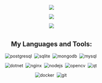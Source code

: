 <p align="center">
  <img src="https://capsule-render.vercel.app/api?type=waving&color=gradient&height=256&section=header&text=Hello%20World!&fontSize=75&animation=fadeIn&fontAlignY=38&desc=Welcome%20to%20my%20GitHub%20profile!&descAlignY=51&descAlign=62" />
</p>

<p align="center">
  <img src="https://github.com/user-attachments/assets/ec340aee-10d9-4765-b671-dd5acaae77f4" />
</p>

<p align="center">
  <img src="https://komarev.com/ghpvc/?username=nymphernus&color=blueviolet&style=for-the-badge" />
</p>

<h1 align="center"></h1>

<h2 align="center">My Languages and Tools:</h3>
<!-- Базы данных -->
<p align="center">
  <img alt="postgresql" src="https://img.shields.io/badge/postgresql-4169E1.svg?&style=for-the-badge&logo=postgresql&logoColor=white" />&nbsp;
  <img alt="sqlite" src="https://img.shields.io/badge/sqlite-07405E.svg?&style=for-the-badge&logo=sqlite&logoColor=white" />&nbsp;
  <img alt="mongodb" src="https://img.shields.io/badge/mongodb-47A248.svg?&style=for-the-badge&logo=mongodb&logoColor=white" />&nbsp;
  <img alt="mysql" src="https://img.shields.io/badge/mysql-4479A1.svg?&style=for-the-badge&logo=mysql&logoColor=white" />&nbsp;
</p>

<!-- Фреймворки и технологии -->
<p align="center">
  <img alt="dotnet" src="https://img.shields.io/badge/.net-512BD4.svg?&style=for-the-badge&logo=.net&logoColor=white" />&nbsp;
  <img alt="nginx" src="https://img.shields.io/badge/nginx-009639.svg?&style=for-the-badge&logo=nginx&logoColor=white" />&nbsp;
  <img alt="nodejs" src="https://img.shields.io/badge/node.js-339933.svg?&style=for-the-badge&logo=node.js&logoColor=white" />&nbsp;
  <img alt="opencv" src="https://img.shields.io/badge/opencv-5C3EE8.svg?&style=for-the-badge&logo=opencv&logoColor=white" />&nbsp;
  <img alt="qt" src="https://img.shields.io/badge/qt-41CD52.svg?&style=for-the-badge&logo=qt&logoColor=white" />&nbsp;
</p>

<!-- Инструменты -->
<p align="center">
  <img alt="docker" src="https://img.shields.io/badge/docker-2496ED.svg?&style=for-the-badge&logo=docker&logoColor=white" />&nbsp;
  <img alt="git" src="https://img.shields.io/badge/git-F05032.svg?&style=for-the-badge&logo=git&logoColor=white" />&nbsp;
</p>
  
</p>
